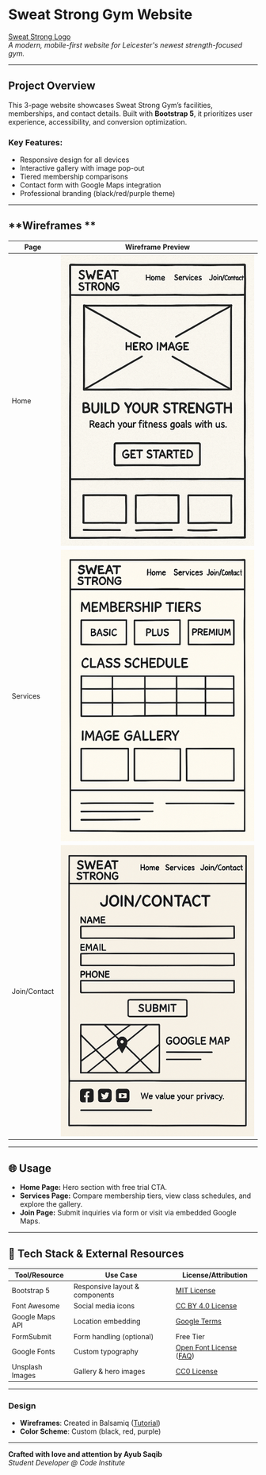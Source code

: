 # Sweat Strong Gym Website  

[Sweat Strong Logo](assets/favicon/favicon-32x32.png)  
*A modern, mobile-first website for Leicester's newest strength-focused gym.*  

---

##  **Project Overview**  
This 3-page website showcases Sweat Strong Gym’s facilities, memberships, and contact details. Built with **Bootstrap 5**, it prioritizes user experience, accessibility, and conversion optimization.  

### Key Features:  
- Responsive design for all devices  
- Interactive gallery with image pop-out  
- Tiered membership comparisons  
- Contact form with Google Maps integration  
- Professional branding (black/red/purple theme)  

---
##  **Wireframes **  
 

| Page         | Wireframe Preview                              |  
|--------------|-----------------------------------------------|  
| Home         | ![Home Wireframe](assets/wireframes/home.png) |  
| Services     | ![Services Wireframe](assets/wireframes/services.png) |  
| Join/Contact | ![Contact Wireframe](assets/wireframes/contact.png) |  

---
## 🌐 **Usage**  
- **Home Page:** Hero section with free trial CTA.  
- **Services Page:** Compare membership tiers, view class schedules, and explore the gallery.  
- **Join Page:** Submit inquiries via form or visit via embedded Google Maps.  

---
## 🔧 **Tech Stack & External Resources**  
| Tool/Resource       | Use Case                          | License/Attribution |  
|----------------------|-----------------------------------|---------------------|  
| Bootstrap 5          | Responsive layout & components    | [MIT License](https://github.com/twbs/bootstrap/blob/main/LICENSE)         |  
| Font Awesome         | Social media icons                | [CC BY 4.0 License](https://fontawesome.com/license)   |  
| Google Maps API      | Location embedding                | [Google Terms](https://developers.google.com/maps/terms)        |  
| FormSubmit           | Form handling (optional)          | Free Tier           |  
| Google Fonts         | Custom typography                 | [Open Font License](https://fonts.google.com/attribution) ([FAQ](https://developers.google.com/fonts/faq)) |  
| Unsplash Images      | Gallery & hero images             | [CC0 License](https://unsplash.com/license) |  

---

### **Design**  
- **Wireframes**: Created in Balsamiq ([Tutorial](https://balsamiq.com/tutorials/articles/first-wireframe/))  
- **Color Scheme**: Custom (black, red, purple)  

---
**Crafted with love and attention by Ayub Saqib**  
*Student Developer @ Code Institute*